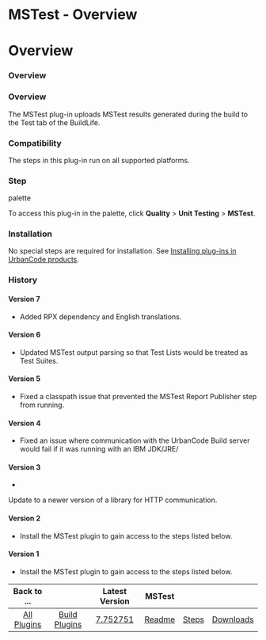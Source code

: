 
MSTest - Overview
=================

# Overview



### Overview




 


### Overview


The MSTest plug-in uploads MSTest results generated during the build to the Test 
tab of the BuildLife.


### Compatibility


The steps in this plug-in run on all supported platforms.



### Step 
palette


To access this plug-in in the palette, click **Quality** > **Unit Testing** > **MSTest**.


### Installation



No special steps are required for installation. See [Installing plug-ins in UrbanCode 
products](https://www.urbancode.com/resource/installing-plug-ins-in-urbancode-products/ "Installing plug-ins in 
UrbanCode products").


### History


#### Version 7


* Added RPX dependency and English translations.


#### Version 6



* Updated MSTest output parsing so that Test Lists would be treated as Test Suites.


#### Version 5


* Fixed a 
classpath issue that prevented the MSTest Report Publisher step from running.


#### Version 4


* Fixed an issue where 
communication with the UrbanCode Build server would fail if it was running with an IBM JDK/JRE/


#### Version 3


* 
Update to a newer version of a library for HTTP communication.


#### Version 2


* Install the MSTest plugin to gain 
access to the steps listed below.


#### Version 1


* Install the MSTest plugin to gain access to the steps listed 
below.


|Back to ...||Latest Version|MSTest |||
| :---: | :---: | :---: | :---: | :---: | :---: |
|[All Plugins](../../index.md)|[Build Plugins](../README.md)|[7.752751](https://raw.githubusercontent.com/UrbanCode/IBM-UCB-PLUGINS/main/files/MSTest/MSTest-7.752751.zip)|[Readme](README.md)|[Steps](steps.md)|[Downloads](downloads.md)|
